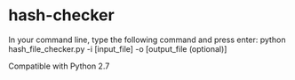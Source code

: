 hash-checker
============

In your command line, type the following command and press enter:
python hash_file_checker.py -i [input_file] -o [output_file (optional)]

Compatible with Python 2.7